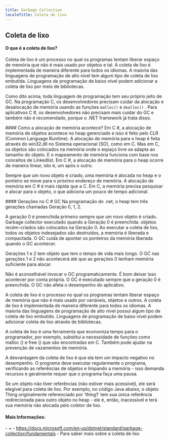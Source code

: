 ```yaml
---
title: Garbage Collection
localeTitle: Coleta de lixo
---
```

## Coleta de lixo

#### O que é a coleta de lixo?

Coleta de lixo é um processo no qual os programas tentam liberar espaço de memória que não é mais usado por objetos e tal. A coleta de lixo é implementada de maneira diferente para todos os idiomas. A maioria das linguagens de programação de alto nível tem algum tipo de coleta de lixo embutida. Linguagens de programação de baixo nível podem adicionar a coleta de lixo por meio de bibliotecas.

Como dito acima, toda linguagem de programação tem seu próprio jeito de GC. Na programação C, os desenvolvedores precisam cuidar da alocação e desalocação de memória usando as funções `malloc()` e `dealloc()` . Para aplicativos C #, os desenvolvedores não precisam mais cuidar do GC e também não é recomendado, porque o .NET framework já trata disso.

\#### Como a alocação de memória acontece? Em C #, a alocação de memória de objetos acontece no heap gerenciado e isso é feito pelo CLR (Common Language Runtime). A alocação de memória para o heap é feita através do win32.dll no Sistema operacional (SO), como em C. Mas em C, os objetos são colocados na memória onde o espaço livre se adapta ao tamanho do objeto. E o mapeamento de memória funciona com base nos conceitos de Linkedlist. Em C #, a alocação de memória para o heap ocorre de maneira linear, isto é, um após o outro.

Sempre que um novo objeto é criado, uma memória é alocada no heap e o ponteiro se move para o próximo endereço de memória. A alocação de memória em C # é mais rápida que a C. Em C, a memória precisa pesquisar e alocar para o objeto, o que adiciona um pouco de tempo adicional.

\#### Gerações no C # GC Na programação do .net, o heap tem três gerações chamadas Geração 0, 1, 2.

A geração 0 é preenchida primeiro sempre que um novo objeto é criado. Garbage collector executado quando a Geração 0 é preenchida. objetos recém-criados são colocados na Geração 0. Ao executar a coleta de lixo, todos os objetos indesejados são destruídos, a memória é liberada e compactada. O GC cuida de apontar os ponteiros da memória liberada quando o GC acontecer.

Gerações 1 e 2 tem objeto que tem o tempo de vida mais longo. O GC nas gerações 1 e 2 não acontecerá até que as gerações 0 tenham memória suficiente para alocar.

Não é aconselhável invocar o GC programaticamente. É bom deixar isso acontecer por conta própria. O GC é executado sempre que a geração 0 é preenchida. O GC não afeta o desempenho do aplicativo.

A coleta de lixo é o processo no qual os programas tentam liberar espaço de memória que não é mais usado por variáveis, objetos e outros. A coleta de lixo é implementada de maneira diferente para todos os idiomas. A maioria das linguagens de programação de alto nível possui algum tipo de coleta de lixo embutido. Linguagens de programação de baixo nível podem adicionar coleta de lixo através de bibliotecas.

A coleta de lixo é uma ferramenta que economiza tempo para o programador, por exemplo, substitui a necessidade de funções como malloc () e free () que são encontradas em C. Também pode ajudar na prevenção de vazamentos de memória.

A desvantagem da coleta de lixo é que ela tem um impacto negativo no desempenho. O programa deve executar regularmente o programa, verificando as referências de objetos e limpando a memória - isso demanda recursos e geralmente requer que o programa faça uma pausa.

Se um objeto não tiver referências (não estiver mais acessível), ele será elegível para coleta de lixo. Por exemplo, no código Java abaixo, o objeto Thing originalmente referenciado por 'thing1' tem sua única referência redirecionada para outro objeto no heap - ele é, então, inacessível e terá sua memória não alocada pelo coletor de lixo.

#### Mais Informações:

\- \+ - https://docs.microsoft.com/en-us/dotnet/standard/garbage-collection/fundamentals - Para saber mais sobre a coleta de lixo